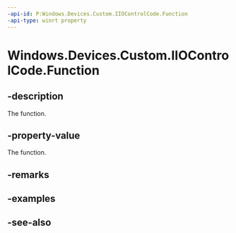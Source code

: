 ```yaml
---
-api-id: P:Windows.Devices.Custom.IIOControlCode.Function
-api-type: winrt property
---
```


<!-- Property syntax
public ushort Function { get; }
-->

# Windows.Devices.Custom.IIOControlCode.Function

## -description
The function.

## -property-value
The function.

## -remarks

## -examples

## -see-also
